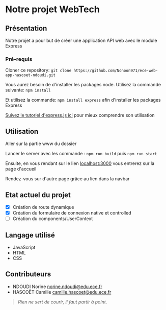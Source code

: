 # Notre projet WebTech

## Présentation
Notre projet a pour but de créer une application API web avec le module Express

### Pré-requis
Cloner ce repository:
``git clone https://github.com/Nonoon971/ece-web-app-hascoet-ndoudi.git``

Vous aurez besoin de d'installer les packages node. Utilisez la commande suivante: ```npm install```

Et utilisez la commande: ``npm install express`` afin d'installer les packages Express

[Suivez le tutoriel d'express.js ici](http://expressjs.com/en/starter/installing.html) pour mieux comprendre son utilisation


## Utilisation
Aller sur la partie www du dossier

Lancer le server avec les commande : ``npm run build`` puis ``npm run start``

Ensuite, en vous rendant sur le lien [localhost:3000](https//:localhost:3000) vous entrerez sur la page d'accueil

Rendez-vous sur d'autre page grâce au lien dans la navbar

## Etat actuel du projet
- [x] Création de route dynamique
- [x] Création du formulaire de connexion native et controlled
- [ ] Création du components/UserContext

## Langage utilisé
- JavaScript
- HTML
- CSS


## Contributeurs
- NDOUDI Norine <norine.ndoudi@edu.ece.fr>
- HASCOËT Camille <camille.hascoet@edu.ece.fr>

> *Rien ne sert de courir, il faut partir à point*.